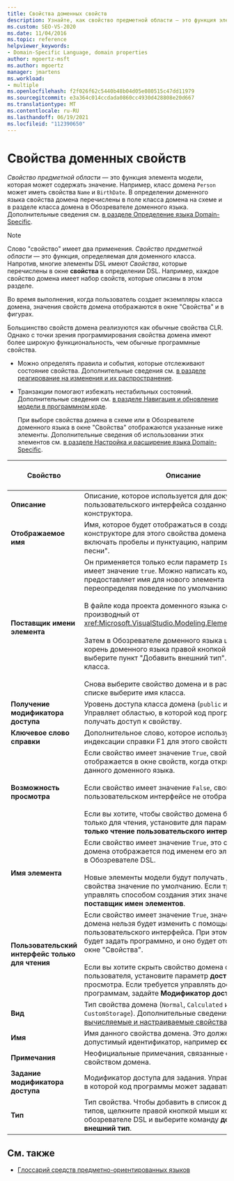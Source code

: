 ```yaml
---
title: Свойства доменных свойств
description: Узнайте, как свойство предметной области — это функция элемента модели, которая может содержать значение и как свойства домена перечислены в поле доменный класс на схеме.
ms.custom: SEO-VS-2020
ms.date: 11/04/2016
ms.topic: reference
helpviewer_keywords:
- Domain-Specific Language, domain properties
author: mgoertz-msft
ms.author: mgoertz
manager: jmartens
ms.workload:
- multiple
ms.openlocfilehash: f2f026f62c5440b48b04d05e080515c47dd11979
ms.sourcegitcommit: e3a364c014ccdada0860cc4930d428808e20d667
ms.translationtype: MT
ms.contentlocale: ru-RU
ms.lasthandoff: 06/19/2021
ms.locfileid: "112390650"
---
```

# <a name="properties-of-domain-properties"></a>Свойства доменных свойств
*Свойство предметной области* — это функция элемента модели, которая может содержать значение. Например, класс домена `Person` может иметь свойства `Name` и `BirthDate`. В определении доменного языка свойства домена перечислены в поле класса домена на схеме и в разделе класса домена в Обозревателе доменного языка. Дополнительные сведения см. [в разделе Определение языка Domain-Specific](../modeling/how-to-define-a-domain-specific-language.md).

> [!NOTE]
> Слово "свойство" имеет два применения. *Свойство предметной области* — это функция, определяемая для доменного класса. Напротив, многие элементы DSL имеют *Свойства*, которые перечислены в окне **свойства** в определении DSL. Например, каждое свойство домена имеет набор свойств, которые описаны в этом разделе.

 Во время выполнения, когда пользователь создает экземпляры класса домена, значения свойств домена отображаются в окне "Свойства" и в фигурах.

 Большинство свойств домена реализуются как обычные свойства CLR. Однако с точки зрения программирования свойства домена имеют более широкую функциональность, чем обычные программные свойства.

- Можно определять правила и события, которые отслеживают состояние свойства. Дополнительные сведения см. [в разделе реагирование на изменения и их распространение](../modeling/responding-to-and-propagating-changes.md).

- Транзакции помогают избежать нестабильных состояний. Дополнительные сведения см. [в разделе Навигация и обновление модели в программном коде](../modeling/navigating-and-updating-a-model-in-program-code.md).

  При выборе свойства домена в схеме или в Обозревателе доменного языка в окне "Свойства" отображаются указанные ниже элементы. Дополнительные сведения об использовании этих элементов см. [в разделе Настройка и расширение языка Domain-Specific](../modeling/customizing-and-extending-a-domain-specific-language.md).

|Свойство|Описание|Значение по умолчанию|
|-|-|-|
|**Описание**|Описание, которое используется для документирования пользовательского интерфейса созданного конструктора.|\<none>|
|**Отображаемое имя**|Имя, которое будет отображаться в созданном конструкторе для этого свойства домена. Оно может включать пробелы и пунктуацию, например "Заголовок песни".|\<none>|
|**Поставщик имени элемента**|Он применяется только если параметр `Is Element Name` имеет значение `true`. Можно написать код, который предоставляет имя для нового элемента класса домена, переопределяя поведение по умолчанию.<br /><br /> В файле кода проекта доменного языка создайте класс, производный от <xref:Microsoft.VisualStudio.Modeling.ElementNameProvider>.<br /><br /> Затем в Обозревателе доменного языка щелкните корень доменного языка правой кнопкой мыши и выберите пункт "Добавить внешний тип". Введите имя класса.<br /><br /> Снова выберите свойство домена и в раскрывающемся списке выберите имя класса.|\<none>|
|**Получение модификатора доступа**|Уровень доступа класса домена (`public` или `internal`). Управляет областью, в которой код программы может получать доступ к свойству.|`public`|
|**Ключевое слово справки**|Дополнительное слово, которое используется для индексации справки F1 для этого свойства домена.|\<none>|
|**Возможность просмотра**|Если свойство имеет значение `True`, свойство домена отображается в окне свойств, когда открыты модели данного доменного языка.<br /><br /> Если свойство имеет значение `False`, свойство домена в пользовательском интерфейсе не отображается.<br /><br /> Если вы хотите, чтобы свойство домена было видимо, но только для чтения, установите для параметра значение **только чтение пользовательского интерфейса**.|`True`|
|**Имя элемента**|Если свойство имеет значение `True`, это свойство домена отображается под именем его элемента модели в Обозревателе DSL.<br /><br /> Новые элементы модели будут получать для этого свойства значение по умолчанию. Если требуется управлять способом создания этих значений, задайте **поставщик имен элементов**.|`False`|
|**Пользовательский интерфейс только для чтения**|Если свойство имеет значение `True`, значение свойства домена нельзя будет изменить с помощью пользовательского интерфейса. При этом его можно будет задать программно, и оно будет отображаться в окне "Свойства".<br /><br /> Если вы хотите скрыть свойство домена от пользователя, установите параметр **доступно** для просмотра. Если требуется управлять доступом по программам, задайте **Модификатор доступа Setter**.|`False`|
|**Вид**|Тип свойства домена (`Normal`, `Calculated` или `CustomStorage`). Дополнительные сведения см. в разделе [вычисляемые и настраиваемые свойства хранилища](../modeling/calculated-and-custom-storage-properties.md).|`Normal`|
|**Имя**|Имя данного свойства домена. Это должен быть допустимый идентификатор, например **сонгтитле**.|\<none>|
|**Примечания**|Неофициальные примечания, связанные с данным свойством домена.|\<none>|
|**Задание модификатора доступа**|Модификатор доступа для задания. Управляет областью, в которой код программы может задавать свойство.|`public`|
|**Тип**|Тип свойства. Чтобы добавить в список доступных типов, щелкните правой кнопкой мыши корень DSL в обозревателе DSL и выберите команду **добавить внешний тип**.|`String`|

## <a name="see-also"></a>См. также

- [Глоссарий средств предметно-ориентированных языков](/previous-versions/bb126564(v=vs.100))
